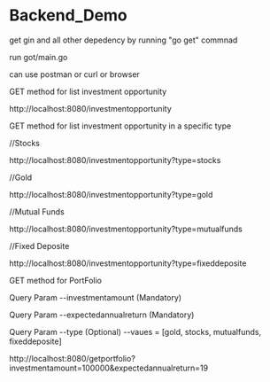# Backend_Demo

get gin and all other depedency by running "go get" commnad

run got/main.go

can use postman or curl or browser



GET method for list investment opportunity

http://localhost:8080/investmentopportunity

GET method for list investment opportunity in a specific type

//Stocks

http://localhost:8080/investmentopportunity?type=stocks

//Gold

http://localhost:8080/investmentopportunity?type=gold

//Mutual Funds

http://localhost:8080/investmentopportunity?type=mutualfunds

//Fixed Deposite

http://localhost:8080/investmentopportunity?type=fixeddeposite



GET method for PortFolio

Query Param --investmentamount (Mandatory)

Query Param --expectedannualreturn (Mandatory)

Query Param --type (Optional) --vaues = [gold, stocks, mutualfunds, fixeddeposite]

http://localhost:8080/getportfolio?investmentamount=100000&expectedannualreturn=19
